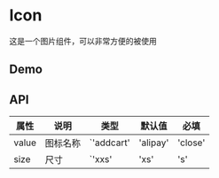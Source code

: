 # Icon

这是一个图片组件，可以非常方便的被使用

## Demo

## API

| 属性  | 说明     | 类型                                                              | 默认值 | 必填    |
| ----- | -------- | ----------------------------------------------------------------- | ------ | ------- |
| value | 图标名称 | `'addcart' | 'alipay' | 'close' | 'remind' | 'selected' | string` | -      | `true`  |
| size  | 尺寸     | `'xxs' | 'xs' | 's' | 'm' | 'l'`                                  | `'l'`  | `false` |
